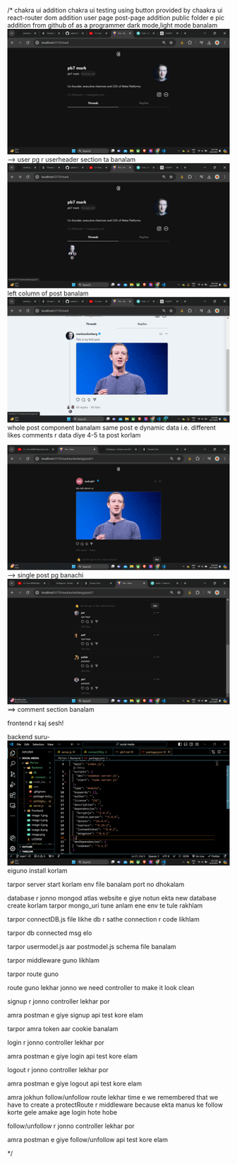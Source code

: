 /*
chakra ui addition
chakra ui testing using button provided by chaakra ui
react-router dom addition
user page post-page addition
public folder e pic addition from github of as a programmer
dark mode,light mode banalam
![alt text](image.png) --> user pg r userheader section ta banalam
![alt text](image-1.png) left column of post banalam
![alt text](image-2.png) whole post component banalam
same post e dynamic data i.e. different likes comments r data diye 4-5 ta post korlam

![alt text](image-3.png) --> single post pg banachi
![alt text](image-4.png) ==> comment section banalam

frontend r kaj sesh!


backend suru-
![alt text](image-5.png) eiguno install korlam

tarpor server start korlam
env file banalam port no dhokalam

database r jonno mongod atlas website e giye notun ekta new database create korlam
tarpor mongo_uri tune anlam ene env te tule rakhlam

tarpor
connectDB.js file likhe db r sathe connection r code likhlam

tarpor db connected msg elo

tarpor usermodel.js aar postmodel.js schema file banalam

tarpor middleware guno likhlam

tarpor route guno

route guno lekhar jonno we need controller to make it look clean

signup r jonno controller lekhar por

amra postman e giye signup api test kore elam

tarpor amra token aar cookie banalam

login r jonno controller lekhar por

amra postman e giye login api test kore elam

logout r jonno controller lekhar por

amra postman e giye logout api test kore elam

amra jokhun follow/unfollow route lekhar time e we remembered that we have to create a protectRoute r middleware because ekta manus ke follow korte gele amake age login hote hobe

follow/unfollow r jonno controller lekhar por

amra postman e giye follow/unfollow api test kore elam



*/